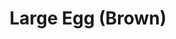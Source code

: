 ---
templateKey: blog-post
featuredpost: false
featuredimage: /assets/Large_Egg_(Brown).png
title: Large Egg (Brown)
description: Animal Products
testfield: 364
---